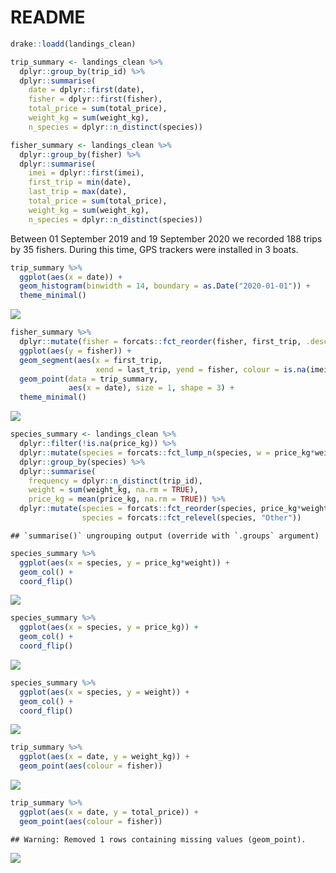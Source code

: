 README
================

``` r
drake::loadd(landings_clean)
```

``` r
trip_summary <- landings_clean %>%
  dplyr::group_by(trip_id) %>%
  dplyr::summarise(
    date = dplyr::first(date), 
    fisher = dplyr::first(fisher), 
    total_price = sum(total_price), 
    weight_kg = sum(weight_kg),
    n_species = dplyr::n_distinct(species))

fisher_summary <- landings_clean %>%
  dplyr::group_by(fisher) %>%
  dplyr::summarise(
    imei = dplyr::first(imei),
    first_trip = min(date), 
    last_trip = max(date),
    total_price = sum(total_price), 
    weight_kg = sum(weight_kg),
    n_species = dplyr::n_distinct(species))
```

Between 01 September 2019 and 19 September 2020 we recorded 188 trips by
35 fishers. During this time, GPS trackers were installed in 3 boats.

``` r
trip_summary %>%
  ggplot(aes(x = date)) +
  geom_histogram(binwidth = 14, boundary = as.Date("2020-01-01")) +
  theme_minimal()
```

![](README_files/figure-gfm/unnamed-chunk-3-1.png)<!-- -->

``` r
fisher_summary %>%
  dplyr::mutate(fisher = forcats::fct_reorder(fisher, first_trip, .desc = TRUE)) %>%
  ggplot(aes(y = fisher)) +
  geom_segment(aes(x = first_trip, 
                   xend = last_trip, yend = fisher, colour = is.na(imei))) +
  geom_point(data = trip_summary, 
             aes(x = date), size = 1, shape = 3) +
  theme_minimal()
```

![](README_files/figure-gfm/unnamed-chunk-4-1.png)<!-- -->

``` r
species_summary <- landings_clean %>%
  dplyr::filter(!is.na(price_kg)) %>%
  dplyr::mutate(species = forcats::fct_lump_n(species, w = price_kg*weight_kg, n = 20)) %>%
  dplyr::group_by(species) %>%
  dplyr::summarise(
    frequency = dplyr::n_distinct(trip_id), 
    weight = sum(weight_kg, na.rm = TRUE), 
    price_kg = mean(price_kg, na.rm = TRUE)) %>%
  dplyr::mutate(species = forcats::fct_reorder(species, price_kg*weight), 
                species = forcats::fct_relevel(species, "Other"))
```

    ## `summarise()` ungrouping output (override with `.groups` argument)

``` r
species_summary %>%
  ggplot(aes(x = species, y = price_kg*weight)) +
  geom_col() +
  coord_flip()
```

![](README_files/figure-gfm/unnamed-chunk-5-1.png)<!-- -->

``` r
species_summary %>%
  ggplot(aes(x = species, y = price_kg)) +
  geom_col() +
  coord_flip()
```

![](README_files/figure-gfm/unnamed-chunk-5-2.png)<!-- -->

``` r
species_summary %>%
  ggplot(aes(x = species, y = weight)) +
  geom_col() +
  coord_flip()
```

![](README_files/figure-gfm/unnamed-chunk-5-3.png)<!-- -->

``` r
trip_summary %>%
  ggplot(aes(x = date, y = weight_kg)) +
  geom_point(aes(colour = fisher))
```

![](README_files/figure-gfm/unnamed-chunk-6-1.png)<!-- -->

``` r
trip_summary %>%
  ggplot(aes(x = date, y = total_price)) +
  geom_point(aes(colour = fisher))
```

    ## Warning: Removed 1 rows containing missing values (geom_point).

![](README_files/figure-gfm/unnamed-chunk-6-2.png)<!-- -->
